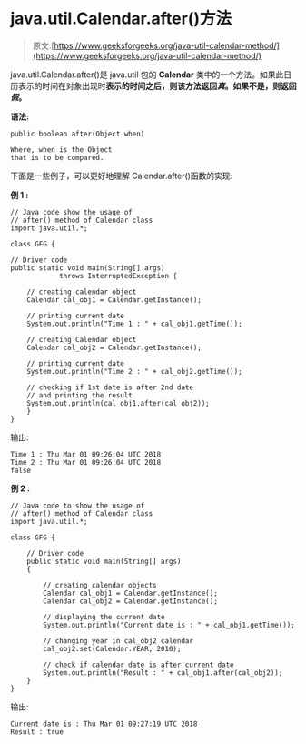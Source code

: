 # java.util.Calendar.after()方法

> 原文:[https://www.geeksforgeeks.org/java-util-calendar-method/](https://www.geeksforgeeks.org/java-util-calendar-method/)

java.util.Calendar.after()是 java.util 包的 **Calendar** 类中的一个方法。如果此日历表示的时间在对象出现时**表示的时间之后，则该方法返回*真*。如果不是，则返回*假*。**

**语法:**

```
public boolean after(Object when)

Where, when is the Object 
that is to be compared.

```

下面是一些例子，可以更好地理解 Calendar.after()函数的实现:

**例 1 :**

```
// Java code show the usage of
// after() method of Calendar class
import java.util.*;

class GFG {

// Driver code
public static void main(String[] args) 
            throws InterruptedException {

    // creating calendar object
    Calendar cal_obj1 = Calendar.getInstance();

    // printing current date
    System.out.println("Time 1 : " + cal_obj1.getTime());

    // creating Calendar object     
    Calendar cal_obj2 = Calendar.getInstance();

    // printing current date
    System.out.println("Time 2 : " + cal_obj2.getTime());

    // checking if 1st date is after 2nd date
    // and printing the result
    System.out.println(cal_obj1.after(cal_obj2));
    }
}
```

输出:

```
Time 1 : Thu Mar 01 09:26:04 UTC 2018
Time 2 : Thu Mar 01 09:26:04 UTC 2018
false

```

**例 2 :**

```
// Java code to show the usage of
// after() method of Calendar class
import java.util.*;

class GFG {

    // Driver code
    public static void main(String[] args)
    {

        // creating calendar objects
        Calendar cal_obj1 = Calendar.getInstance();
        Calendar cal_obj2 = Calendar.getInstance();

        // displaying the current date
        System.out.println("Current date is : " + cal_obj1.getTime());

        // changing year in cal_obj2 calendar
        cal_obj2.set(Calendar.YEAR, 2010);

        // check if calendar date is after current date
        System.out.println("Result : " + cal_obj1.after(cal_obj2));
    }
}
```

输出:

```
Current date is : Thu Mar 01 09:27:19 UTC 2018
Result : true

```